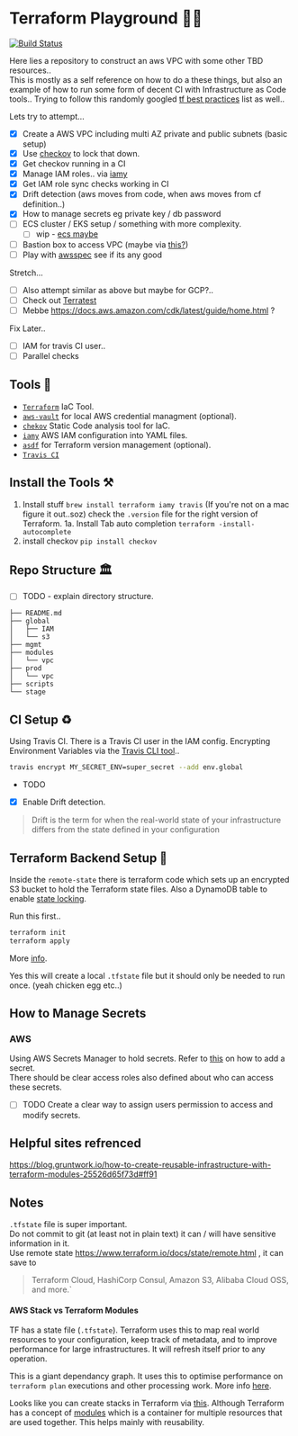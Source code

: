 # Terraform Playground 🤾‍♂️
[![Build Status](https://travis-ci.org/joesustaric/tf-playground.svg?branch=master)](https://travis-ci.org/joesustaric/tf-playground)

Here lies a repository to construct an aws VPC with some other TBD resources..  
This is mostly as a self reference on how to do a these things, but also an example of how to run some form of decent CI with Infrastructure as Code tools..
Trying to follow this randomly googled [tf best practices](https://github.com/ozbillwang/terraform-best-practices) list as well.. 

Lets try to attempt...
- [x] Create a AWS VPC including multi AZ private and public subnets (basic setup)
- [x] Use [checkov](https://www.checkov.io/) to lock that down.
- [x] Get checkov running in a CI
- [x] Manage IAM roles.. via [iamy](https://github.com/99designs/iamy)
- [x] Get IAM role sync checks working in CI
- [x] Drift detection (aws moves from code, when aws moves from cf definition..)
- [x] How to manage secrets eg private key / db password
- [ ] ECS cluster / EKS setup / something with more complexity.
    - [ ] wip - [ecs maybe](http://blog.shippable.com/setup-a-container-cluster-on-aws-with-terraform-part-2-provision-a-cluster)
- [ ] Bastion box to access VPC (maybe via [this?](https://aws.amazon.com/blogs/infrastructure-and-automation/toward-a-bastion-less-world/))
- [ ] Play with [awsspec](https://github.com/k1LoW/awspec) see if its any good

Stretch...
- [ ] Also attempt similar as above but maybe for GCP?..
- [ ] Check out [Terratest](https://terratest.gruntwork.io/)
- [ ] Mebbe https://docs.aws.amazon.com/cdk/latest/guide/home.html ?

Fix Later..
- [ ] IAM for travis CI user..
- [ ] Parallel checks

## Tools 🔩
* [`Terraform`](https://www.terraform.io/) IaC Tool.
* [`aws-vault`](https://github.com/99designs/aws-vault) for local AWS credential managment (optional).
* [`chekov`](https://github.com/bridgecrewio/checkov) Static Code analysis tool for IaC.
* [`iamy`](https://github.com/99designs/iamy) AWS IAM configuration into YAML files.
* [`asdf`](https://github.com/asdf-vm/asdf) for Terraform version management (optional).
* [`Travis CI`](https://www.travis-ci.com)

## Install the Tools ⚒
1. Install stuff `brew install terraform iamy travis` (If you're not on a mac figure it out..soz) check the `.version` file for the right version of Terraform.
1a. Install Tab auto completion `terraform -install-autocomplete`
2. install checkov `pip install checkov`

## Repo Structure 🏛
- [ ] TODO - explain directory structure.
 ```
├── README.md
├── global 
│   ├── IAM
│   └── s3
├── mgmt
├── modules
│   └── vpc
├── prod
│   └── vpc
├── scripts
└── stage
 ```

## CI Setup ♻️
Using Travis CI. 
There is a Travis CI user in the IAM config.
Encrypting Environment Variables via the [Travis CLI tool](https://docs.travis-ci.com/user/environment-variables/#encrypting-environment-variables)..

```bash
travis encrypt MY_SECRET_ENV=super_secret --add env.global
```

- TODO
- [x] Enable Drift detection.
> Drift is the term for when the real-world state of your infrastructure differs from the state defined in your configuration

## Terraform Backend Setup 🍑
Inside the `remote-state` there is terraform code which sets up an encrypted S3 bucket to hold the  Terraform state files. Also a DynamoDB table to enable [state locking](https://www.terraform.io/docs/state/locking.html).

Run this first..
```bash
terraform init
terraform apply
```
More [info](https://www.terraform.io/docs/backends/).

Yes this will create a local `.tfstate` file but it should only be needed to run once. (yeah chicken egg etc..)  

## How to Manage Secrets
### AWS
Using AWS Secrets Manager to hold secrets. 
Refer to [this](https://blog.gruntwork.io/a-comprehensive-guide-to-managing-secrets-in-your-terraform-code-1d586955ace1#bebe) on how to add a secret.  
There should be clear access roles also defined about who can access these secrets.
- [ ] TODO Create a clear way to assign users permission to access and modify secrets.

## Helpful sites refrenced 
https://blog.gruntwork.io/how-to-create-reusable-infrastructure-with-terraform-modules-25526d65f73d#ff91  


## Notes
`.tfstate` file is super important.  
Do not commit to git (at least not in plain text) it can / will have sensitive information in it.  
Use remote state https://www.terraform.io/docs/state/remote.html , it can save to 
> Terraform Cloud, HashiCorp Consul, Amazon S3, Alibaba Cloud OSS, and more.`

#### AWS Stack vs Terraform Modules
TF has a state file (`.tfstate`). Terraform uses this to map real world resources to your configuration, keep track of metadata, and to improve performance for large infrastructures. 
It will refresh itself prior to any operation.

This is a giant dependancy graph. It uses this to optimise performance on `terraform plan` executions and other processing work. More info [here](https://www.terraform.io/docs/state/purpose.html).

Looks like you can create stacks in Terraform via [this](https://www.terraform.io/docs/providers/aws/r/cloudformation_stack.html). Although Terraform has a concept of [modules](https://www.terraform.io/docs/modules/index.html) which is a container for multiple resources that are used together. This helps mainly with reusability. 

